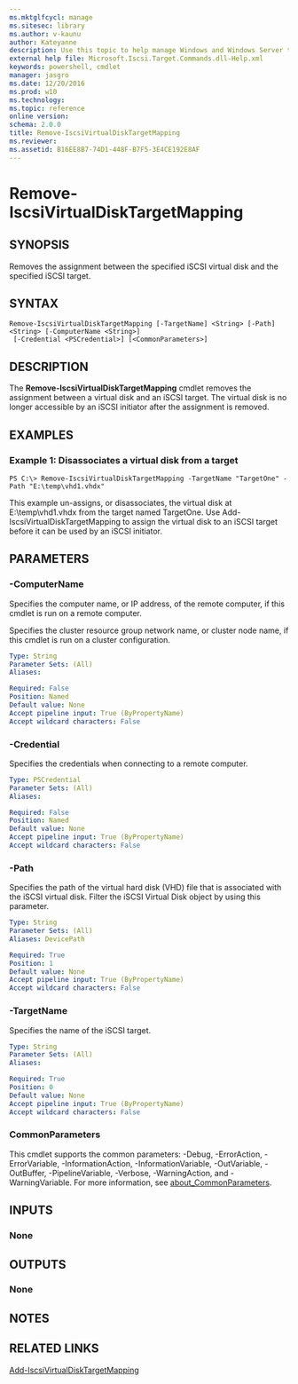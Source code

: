 ```yaml
---
ms.mktglfcycl: manage
ms.sitesec: library
ms.author: v-kaunu
author: Kateyanne
description: Use this topic to help manage Windows and Windows Server technologies with Windows PowerShell.
external help file: Microsoft.Iscsi.Target.Commands.dll-Help.xml
keywords: powershell, cmdlet
manager: jasgro
ms.date: 12/20/2016
ms.prod: w10
ms.technology: 
ms.topic: reference
online version: 
schema: 2.0.0
title: Remove-IscsiVirtualDiskTargetMapping
ms.reviewer:
ms.assetid: B16EE8B7-74D1-448F-B7F5-3E4CE192E8AF
---
```


# Remove-IscsiVirtualDiskTargetMapping

## SYNOPSIS
Removes the assignment between the specified iSCSI virtual disk and the specified iSCSI target.

## SYNTAX

```
Remove-IscsiVirtualDiskTargetMapping [-TargetName] <String> [-Path] <String> [-ComputerName <String>]
 [-Credential <PSCredential>] [<CommonParameters>]
```

## DESCRIPTION
The **Remove-IscsiVirtualDiskTargetMapping** cmdlet removes the assignment between a virtual disk and an iSCSI target.
The virtual disk is no longer accessible by an iSCSI initiator after the assignment is removed.

## EXAMPLES

### Example 1: Disassociates a virtual disk from a target
```
PS C:\> Remove-IscsiVirtualDiskTargetMapping -TargetName "TargetOne" -Path "E:\temp\vhd1.vhdx"
```

This example un-assigns, or disassociates, the virtual disk at E:\temp\vhd1.vhdx from the target named TargetOne.
Use Add-IscsiVirtualDiskTargetMapping to assign the virtual disk to an iSCSI target before it can be used by an iSCSI initiator.

## PARAMETERS

### -ComputerName
Specifies the computer name, or IP address, of the remote computer, if this cmdlet is run on a remote computer.

Specifies the cluster resource group network name, or cluster node name, if this cmdlet is run on a cluster configuration.

```yaml
Type: String
Parameter Sets: (All)
Aliases: 

Required: False
Position: Named
Default value: None
Accept pipeline input: True (ByPropertyName)
Accept wildcard characters: False
```

### -Credential
Specifies the credentials when connecting to a remote computer.

```yaml
Type: PSCredential
Parameter Sets: (All)
Aliases: 

Required: False
Position: Named
Default value: None
Accept pipeline input: True (ByPropertyName)
Accept wildcard characters: False
```

### -Path
Specifies the path of the virtual hard disk (VHD) file that is associated with the iSCSI virtual disk.
Filter the iSCSI Virtual Disk object by using this parameter.

```yaml
Type: String
Parameter Sets: (All)
Aliases: DevicePath

Required: True
Position: 1
Default value: None
Accept pipeline input: True (ByPropertyName)
Accept wildcard characters: False
```

### -TargetName
Specifies the name of the iSCSI target.

```yaml
Type: String
Parameter Sets: (All)
Aliases: 

Required: True
Position: 0
Default value: None
Accept pipeline input: True (ByPropertyName)
Accept wildcard characters: False
```

### CommonParameters
This cmdlet supports the common parameters: -Debug, -ErrorAction, -ErrorVariable, -InformationAction, -InformationVariable, -OutVariable, -OutBuffer, -PipelineVariable, -Verbose, -WarningAction, and -WarningVariable. For more information, see [about_CommonParameters](https://go.microsoft.com/fwlink/?LinkID=113216).

## INPUTS

### None

## OUTPUTS

### None

## NOTES

## RELATED LINKS

[Add-IscsiVirtualDiskTargetMapping](./Add-IscsiVirtualDiskTargetMapping.md)

